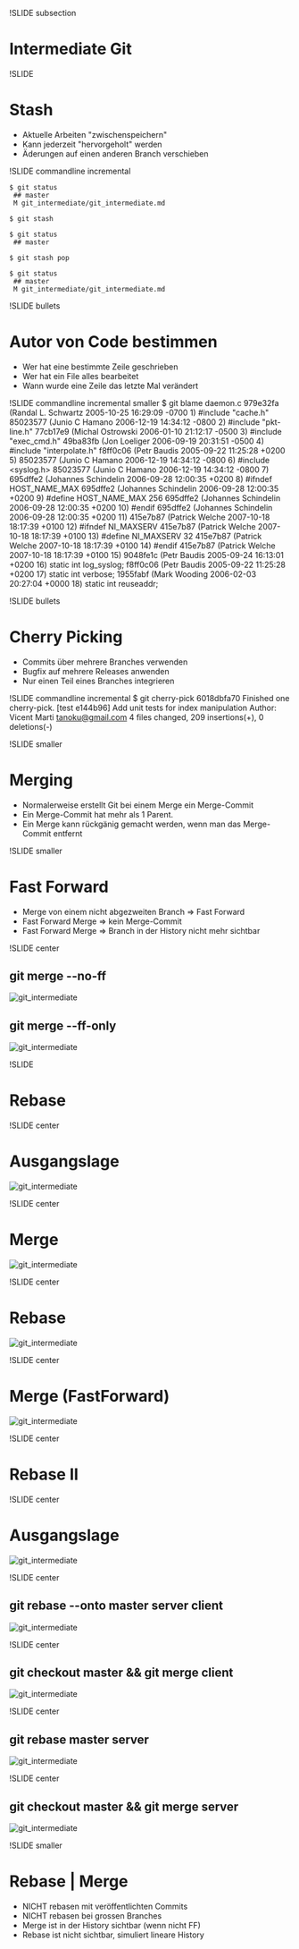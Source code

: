 !SLIDE subsection
# Intermediate Git #

!SLIDE
# Stash #

* Aktuelle Arbeiten "zwischenspeichern"
* Kann jederzeit "hervorgeholt" werden
* Äderungen auf einen anderen Branch verschieben

!SLIDE commandline incremental

    $ git status
     ## master
     M git_intermediate/git_intermediate.md

    $ git stash

    $ git status
     ## master

    $ git stash pop

    $ git status
     ## master
     M git_intermediate/git_intermediate.md

!SLIDE bullets
# Autor von Code bestimmen #

* Wer hat eine bestimmte Zeile geschrieben
* Wer hat ein File alles bearbeitet
* Wann wurde eine Zeile das letzte Mal verändert

!SLIDE commandline incremental smaller
    $ git blame daemon.c
    979e32fa (Randal L. Schwartz      2005-10-25 16:29:09 -0700    1) #include "cache.h"
    85023577 (Junio C Hamano          2006-12-19 14:34:12 -0800    2) #include "pkt-line.h"
    77cb17e9 (Michal Ostrowski        2006-01-10 21:12:17 -0500    3) #include "exec_cmd.h"
    49ba83fb (Jon Loeliger            2006-09-19 20:31:51 -0500    4) #include "interpolate.h"
    f8ff0c06 (Petr Baudis             2005-09-22 11:25:28 +0200    5)
    85023577 (Junio C Hamano          2006-12-19 14:34:12 -0800    6) #include <syslog.h>
    85023577 (Junio C Hamano          2006-12-19 14:34:12 -0800    7)
    695dffe2 (Johannes Schindelin     2006-09-28 12:00:35 +0200    8) #ifndef HOST_NAME_MAX
    695dffe2 (Johannes Schindelin     2006-09-28 12:00:35 +0200    9) #define HOST_NAME_MAX 256
    695dffe2 (Johannes Schindelin     2006-09-28 12:00:35 +0200   10) #endif
    695dffe2 (Johannes Schindelin     2006-09-28 12:00:35 +0200   11)
    415e7b87 (Patrick Welche          2007-10-18 18:17:39 +0100   12) #ifndef NI_MAXSERV
    415e7b87 (Patrick Welche          2007-10-18 18:17:39 +0100   13) #define NI_MAXSERV 32
    415e7b87 (Patrick Welche          2007-10-18 18:17:39 +0100   14) #endif
    415e7b87 (Patrick Welche          2007-10-18 18:17:39 +0100   15)
    9048fe1c (Petr Baudis             2005-09-24 16:13:01 +0200   16) static int log_syslog;
    f8ff0c06 (Petr Baudis             2005-09-22 11:25:28 +0200   17) static int verbose;
    1955fabf (Mark Wooding            2006-02-03 20:27:04 +0000   18) static int reuseaddr;

!SLIDE bullets
# Cherry Picking #

* Commits über mehrere Branches verwenden
* Bugfix auf mehrere Releases anwenden
* Nur einen Teil eines Branches integrieren

!SLIDE commandline incremental
    $ git cherry-pick 6018dbfa70
    Finished one cherry-pick.
    [test e144b96] Add unit tests for index manipulation
     Author: Vicent Marti <tanoku@gmail.com>
     4 files changed, 209 insertions(+), 0 deletions(-)

!SLIDE smaller
# Merging #

* Normalerweise erstellt Git bei einem Merge ein Merge-Commit
* Ein Merge-Commit hat mehr als 1 Parent.
* Ein Merge kann rückgänig gemacht werden, wenn man das Merge-Commit
  entfernt

!SLIDE smaller
# Fast Forward #

* Merge von einem nicht abgezweiten Branch => Fast Forward
* Fast Forward Merge => kein Merge-Commit
* Fast Forward Merge => Branch in der History nicht mehr sichtbar

!SLIDE center

## git merge --no-ff ##
![git_intermediate](merge_no_ff.png)

## git merge --ff-only ##
![git_intermediate](merge_ff_only.png)

!SLIDE
# Rebase #

!SLIDE center
# Ausgangslage #
![git_intermediate](rebase-0.png)

!SLIDE center
# Merge #
![git_intermediate](rebase-1.png)

!SLIDE center
# Rebase #
![git_intermediate](rebase-2.png)

!SLIDE center
# Merge (FastForward) #
![git_intermediate](rebase-3.png)

!SLIDE center
# Rebase II #

!SLIDE center
# Ausgangslage #
![git_intermediate](rebase2-0.png)

!SLIDE center
## git rebase --onto master server client ##
![git_intermediate](rebase2-1.png)

!SLIDE center
## git checkout master && git merge client ##
![git_intermediate](rebase2-2.png)

!SLIDE center
## git rebase master server ##
![git_intermediate](rebase2-3.png)

!SLIDE center
## git checkout master && git merge server ##
![git_intermediate](rebase2-4.png)


!SLIDE smaller
# Rebase | Merge #

* NICHT rebasen mit veröffentlichten Commits
* NICHT rebasen bei grossen Branches
* Merge ist in der History sichtbar (wenn nicht FF)
* Rebase ist nicht sichtbar, simuliert lineare History
